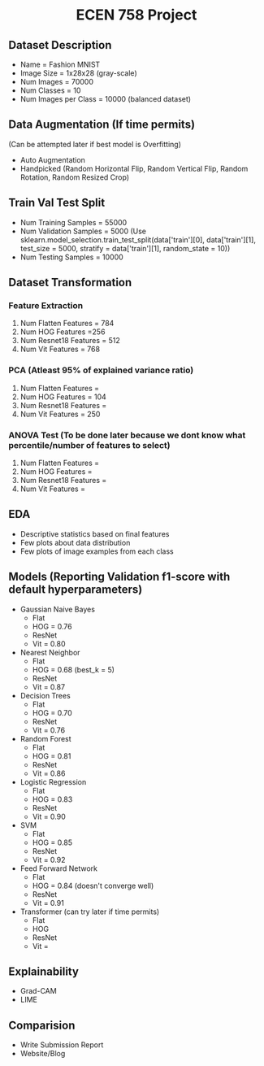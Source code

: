 <h1 style="text-align:center;">ECEN 758 Project</h1>

## Dataset Description
- Name = Fashion MNIST
- Image Size = 1x28x28 (gray-scale)
- Num Images = 70000
- Num Classes = 10
- Num Images per Class = 10000 (balanced dataset)

## Data Augmentation (If time permits)
(Can be attempted later if best model is Overfitting)
- Auto Augmentation
- Handpicked (Random Horizontal Flip, Random Vertical Flip, Random Rotation, Random Resized Crop)

## Train Val Test Split
- Num Training Samples = 55000
- Num Validation Samples = 5000 (Use sklearn.model_selection.train_test_split(data['train'][0], data['train'][1], test_size = 5000, stratify = data['train'][1], random_state = 10))
- Num Testing Samples = 10000

## Dataset Transformation
### Feature Extraction
1. Num Flatten Features = 784
1. Num HOG Features =256
1. Num Resnet18 Features = 512
1. Num Vit Features = 768
### PCA (Atleast 95% of explained variance ratio)
1. Num Flatten Features = 
1. Num HOG Features = 104
1. Num Resnet18 Features = 
1. Num Vit Features = 250
### ANOVA Test (To be done later because we dont know what percentile/number of features to select)
1. Num Flatten Features = 
1. Num HOG Features = 
1. Num Resnet18 Features = 
1. Num Vit Features =

## EDA
- Descriptive statistics based on final features
- Few plots about data distribution
- Few plots of image examples from each class

## Models (Reporting Validation f1-score with default hyperparameters)
- Gaussian Naive Bayes
    - Flat
    - HOG = 0.76
    - ResNet
    - Vit = 0.80
- Nearest Neighbor
    - Flat
    - HOG = 0.68 (best_k = 5)
    - ResNet
    - Vit = 0.87
- Decision Trees
    - Flat
    - HOG = 0.70
    - ResNet
    - Vit = 0.76
- Random Forest
    - Flat
    - HOG = 0.81 
    - ResNet
    - Vit = 0.86
- Logistic Regression
    - Flat
    - HOG = 0.83 
    - ResNet
    - Vit = 0.90
- SVM
    - Flat
    - HOG = 0.85
    - ResNet
    - Vit = 0.92
- Feed Forward Network
    - Flat
    - HOG = 0.84 (doesn't converge well)
    - ResNet
    - Vit = 0.91
- Transformer (can try later if time permits)
    - Flat
    - HOG
    - ResNet
    - Vit = 

## Explainability
- Grad-CAM
- LIME

## Comparision
- Write Submission Report
- Website/Blog
